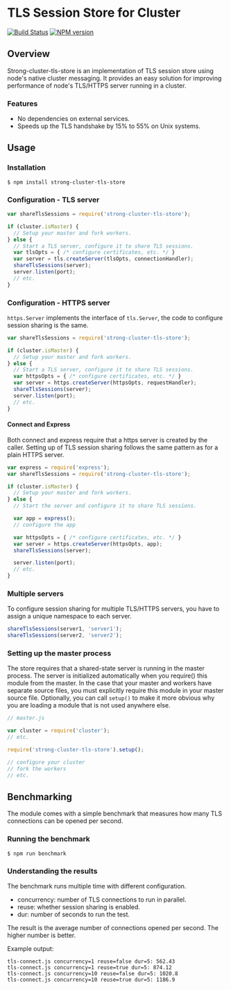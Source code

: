 # TLS Session Store for Cluster

[![Build Status](https://travis-ci.org/strongloop/strong-cluster-tls-store.png?branch=master)](https://travis-ci.org/strongloop/strong-cluster-tls-store)
[![NPM version](https://badge.fury.io/js/strong-cluster-tls-store.png)](http://badge.fury.io/js/strong-cluster-tls-store)

## Overview

Strong-cluster-tls-store is an implementation of TLS session store
using node's native cluster messaging. It provides an easy solution
for improving performance of node's TLS/HTTPS server running in a cluster.

### Features

- No dependencies on external services.
- Speeds up the TLS handshake by 15% to 55% on Unix systems.

## Usage

### Installation

```Shell
$ npm install strong-cluster-tls-store
```

### Configuration - TLS server

```javascript
var shareTlsSessions = require('strong-cluster-tls-store');

if (cluster.isMaster) {
  // Setup your master and fork workers.
} else {
  // Start a TLS server, configure it to share TLS sessions.
  var tlsOpts = { /* configure certificates, etc. */ }
  var server = tls.createServer(tlsOpts, connectionHandler);
  shareTlsSessions(server);
  server.listen(port);
  // etc.
}
```

### Configuration - HTTPS server

`https.Server` implements the interface of `tls.Server`,
the code to configure session sharing is the same.

```javascript
var shareTlsSessions = require('strong-cluster-tls-store');

if (cluster.isMaster) {
  // Setup your master and fork workers.
} else {
  // Start a TLS server, configure it to share TLS sessions.
  var httpsOpts = { /* configure certificates, etc. */ }
  var server = https.createServer(httpsOpts, requestHandler);
  shareTlsSessions(server);
  server.listen(port);
  // etc.
}
```

#### Connect and Express

Both connect and express require that a https server is created by the caller.
Setting up of TLS session sharing follows the same pattern as for a plain HTTPS
server.

```javascript
var express = require('express');
var shareTlsSessions = require('strong-cluster-tls-store');

if (cluster.isMaster) {
  // Setup your master and fork workers.
} else {
  // Start the server and configure it to share TLS sessions.

  var app = express();
  // configure the app

  var httpsOpts = { /* configure certificates, etc. */ }
  var server = https.createServer(httpsOpts, app);
  shareTlsSessions(server);

  server.listen(port);
  // etc.
}
```

### Multiple servers

To configure session sharing for multiple TLS/HTTPS servers, you have to
assign a unique namespace to each server.

```javascript
shareTlsSessions(server1, 'server1');
shareTlsSessions(server2, 'server2');
```

### Setting up the master process

The store requires that a shared-state server is running in the master process.
The server is initialized automatically when you require() this module
from the master. In the case that your master and workers have separate source
files, you must explicitly require this module in your master source file.
Optionally, you can call `setup()` to make it more obvious why you are loading
a module that is not used anywhere else.

```javascript
// master.js

var cluster = require('cluster');
// etc.

require('strong-cluster-tls-store').setup();

// configure your cluster
// fork the workers
// etc.
```

## Benchmarking

The module comes with a simple benchmark that measures how many TLS connections
can be opened per second.

### Running the benchmark
```Shell
$ npm run benchmark
```

### Understanding the results

The benchmark runs multiple time with different configuration.

* concurrency: number of TLS connections to run in parallel.
* reuse: whether session sharing is enabled.
* dur: number of seconds to run the test.

The result is the average number of connections opened per second. The higher
number is better.

Example output:
```
tls-connect.js concurrency=1 reuse=false dur=5: 562.43
tls-connect.js concurrency=1 reuse=true dur=5: 874.12
tls-connect.js concurrency=10 reuse=false dur=5: 1020.8
tls-connect.js concurrency=10 reuse=true dur=5: 1186.9
```

